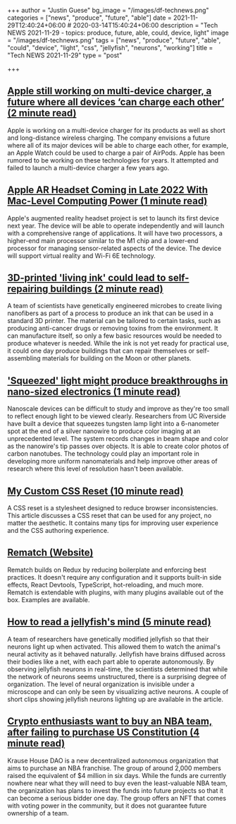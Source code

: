 +++
author = "Justin Guese"
bg_image = "/images/df-technews.png"
categories = ["news", "produce", "future", "able"]
date = 2021-11-29T12:40:24+06:00 # 2020-03-14T15:40:24+06:00
description = "Tech NEWS 2021-11-29 - topics: produce, future, able, could, device, light"
image = "/images/df-technews.png"
tags = ["news", "produce", "future", "able", "could", "device", "light", "css", "jellyfish", "neurons", "working"]
title = "Tech NEWS 2021-11-29"
type = "post"

+++

## [Apple still working on multi-device charger, a future where all devices ‘can charge each other’ (2 minute read)](https://9to5mac.com/2021/11/28/apple-multi-device-wireless-charger/)

Apple is working on a multi-device charger for its products as well as short and long-distance wireless charging. The company envisions a future where all of its major devices will be able to charge each other, for example, an Apple Watch could be used to charge a pair of AirPods. Apple has been rumored to be working on these technologies for years. It attempted and failed to launch a multi-device charger a few years ago.

## [Apple AR Headset Coming in Late 2022 With Mac-Level Computing Power (1 minute read)](https://www.macrumors.com/2021/11/25/kuo-apple-ar-headset-mac-level-computing/)

Apple's augmented reality headset project is set to launch its first device next year. The device will be able to operate independently and will launch with a comprehensive range of applications. It will have two processors, a higher-end main processor similar to the M1 chip and a lower-end processor for managing sensor-related aspects of the device. The device will support virtual reality and Wi-Fi 6E technology.

## [3D-printed 'living ink' could lead to self-repairing buildings (2 minute read)](https://www.engadget.com/living-ink-3d-printed-191010409.html)

A team of scientists have genetically engineered microbes to create living nanofibers as part of a process to produce an ink that can be used in a standard 3D printer. The material can be tailored to certain tasks, such as producing anti-cancer drugs or removing toxins from the environment. It can manufacture itself, so only a few basic resources would be needed to produce whatever is needed. While the ink is not yet ready for practical use, it could one day produce buildings that can repair themselves or self-assembling materials for building on the Moon or other planets.

## ['Squeezed' light might produce breakthroughs in nano-sized electronics (1 minute read)](https://www.engadget.com/magic-wand-squeezed-light-nanoelectronics-214429677.html?src=rss)

Nanoscale devices can be difficult to study and improve as they're too small to reflect enough light to be viewed clearly. Researchers from UC Riverside have built a device that squeezes tungsten lamp light into a 6-nanometer spot at the end of a silver nanowire to produce color imaging at an unprecedented level. The system records changes in beam shape and color as the nanowire's tip passes over objects. It is able to create color photos of carbon nanotubes. The technology could play an important role in developing more uniform nanomaterials and help improve other areas of research where this level of resolution hasn't been available.

## [My Custom CSS Reset (10 minute read)](https://www.joshwcomeau.com/css/custom-css-reset/)

A CSS reset is a stylesheet designed to reduce browser inconsistencies. This article discusses a CSS reset that can be used for any project, no matter the aesthetic. It contains many tips for improving user experience and the CSS authoring experience.

## [Rematch (Website)](https://bit.ly/2ZAEhaQ/1/0100017d6b629d5f-f2f0c524-8bfe-41a8-a561-55e0e22fd3d7-000000/0PH7v2W7GWG6_H2HbddhNtydYNHikzAkdhcgBXNsNo8=225)

Rematch builds on Redux by reducing boilerplate and enforcing best practices. It doesn't require any configuration and it supports built-in side effects, React Devtools, TypeScript, hot-reloading, and much more. Rematch is extendable with plugins, with many plugins available out of the box. Examples are available.

## [How to read a jellyfish's mind (5 minute read)](https://phys.org/news/2021-11-jellyfish-mind.html)

A team of researchers have genetically modified jellyfish so that their neurons light up when activated. This allowed them to watch the animal's neural activity as it behaved naturally. Jellyfish have brains diffused across their bodies like a net, with each part able to operate autonomously. By observing jellyfish neurons in real-time, the scientists determined that while the network of neurons seems unstructured, there is a surprising degree of organization. The level of neural organization is invisible under a microscope and can only be seen by visualizing active neurons. A couple of short clips showing jellyfish neurons lighting up are available in the article.

## [Crypto enthusiasts want to buy an NBA team, after failing to purchase US Constitution (4 minute read)](https://www.npr.org/2021/11/26/1059413217/crypto-enthusiasts-want-to-buy-an-nba-team-after-failing-to-purchase-us-constitu)

Krause House DAO is a new decentralized autonomous organization that aims to purchase an NBA franchise. The group of around 2,000 members raised the equivalent of $4 million in six days. While the funds are currently nowhere near what they will need to buy even the least-valuable NBA team, the organization has plans to invest the funds into future projects so that it can become a serious bidder one day. The group offers an NFT that comes with voting power in the community, but it does not guarantee future ownership of a team.

